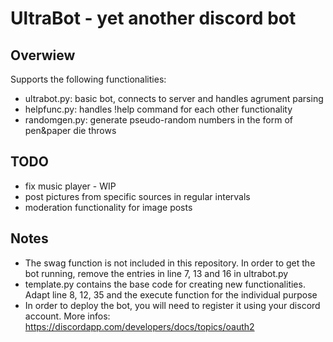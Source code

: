# UltraBot - yet another discord bot

## Overwiew

Supports the following functionalities:
* ultrabot.py: basic bot, connects to server and handles agrument parsing
* helpfunc.py: handles !help command for each other functionality
* randomgen.py: generate pseudo-random numbers in the form of pen&paper die throws

## TODO

* fix music player - WIP
* post pictures from specific sources in regular intervals
* moderation functionality for image posts


## Notes

* The swag function is not included in this repository. In order to get the bot running, remove the entries in line 7, 13 and 16 in ultrabot.py
* template.py contains the base code for creating new functionalities. Adapt line 8, 12, 35 and the execute function for the individual purpose
* In order to deploy the bot, you will need to register it using your discord account. More infos: https://discordapp.com/developers/docs/topics/oauth2
